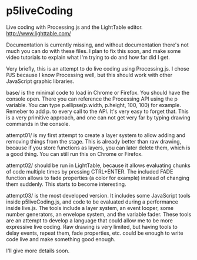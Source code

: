 p5liveCoding
============

Live coding with Processing.js and the LightTable editor.
http://www.lighttable.com/

Documentation is currently missing, and without documentation
there's not much you can do with these files. I plan to fix
this soon, and make some video tutorials to explain what I'm
trying to do and how far did I get.

Very briefly, this is an attempt to do live coding using Processing.js.
I chose PJS because I know Processing well, but this should work with
other JavaScript graphic libraries.

base/ is the minimal code to load in Chrome or Firefox. You should have
the console open. There you can reference the Processing API using
the p variable. You can type p.ellipse(p.width, p.height, 100, 100) for example.
Remeber to add p. to every call to the API. It's very easy to forget that.
This is a very primitive approach, and one can not get very far by
typing drawing commands in the console.

attempt01/ is my first attempt to create a layer system to allow adding
and removing things from the stage. This is already better than raw
drawing, because if you store functions as layers, you can later delete them,
which is a good thing. You can still run this on Chrome or Firefox.

attempt02/ should be run in LightTable, because it allows evaluating
chunks of code multiple times by pressing CTRL+ENTER.
The included FADE function allows to fade properties (a color for example)
instead of changing them suddenly. This starts to become interesting.

attempt03/ is the most developed version. It includes some JavaScript tools
inside p5liveCoding.js, and code to be evaluated during a performance
inside live.js. The tools include a layer system, an event looper, some
number generators, an envelope system, and the variable fader.
These tools are an attempt to develop a language that could allow me to
be more expressive live coding. Raw drawing is very limited, but having
tools to delay events, repeat them, fade properties, etc. could be
enough to write code live and make something good enough.

I'll give more details soon.
